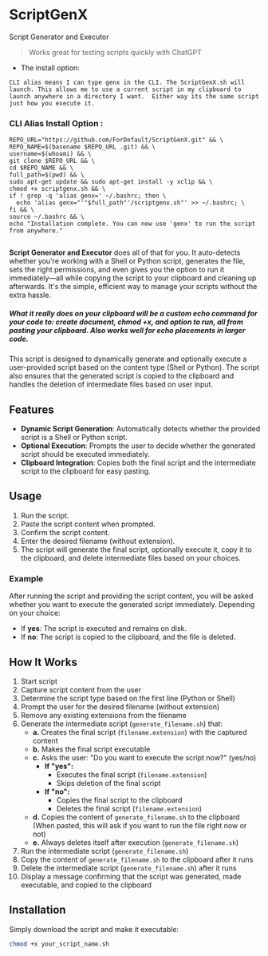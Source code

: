 # ScriptGenX
Script Generator and Executor
>Works great for testing scripts quickly with ChatGPT 

- The install option: 

`CLI alias means I can type genx in the CLI. The ScriptGenX.sh will launch. This allows me to use a current script in my clipboard to launch anywhere in a directory I want. 
Either way its the same script just how you execute it.`

### **CLI Alias Install Option :**
```
REPO_URL="https://github.com/ForDefault/ScriptGenX.git" && \
REPO_NAME=$(basename $REPO_URL .git) && \
username=$(whoami) && \
git clone $REPO_URL && \
cd $REPO_NAME && \
full_path=$(pwd) && \
sudo apt-get update && sudo apt-get install -y xclip && \
chmod +x scriptgenx.sh && \
if ! grep -q 'alias genx=' ~/.bashrc; then \
  echo 'alias genx="'"$full_path"'/scriptgenx.sh"' >> ~/.bashrc; \
fi && \
source ~/.bashrc && \
echo "Installation complete. You can now use 'genx' to run the script from anywhere."


```

**Script Generator and Executor** does all of that for you. It auto-detects whether you're working with a Shell or Python script, generates the file, sets the right permissions, and even gives you the option to run it immediately—all while copying the script to your clipboard and cleaning up afterwards. It's the simple, efficient way to manage your scripts without the extra hassle.

##### **What it really does** on your clipboard will be a custom echo command for your code to: create document, chmod +x, and option to run, all from pasting your clipboard. Also works well for echo placements in larger code. 

This script is designed to dynamically generate and optionally execute a user-provided script based on the content type (Shell or Python). The script also ensures that the generated script is copied to the clipboard and handles the deletion of intermediate files based on user input.

## Features

- **Dynamic Script Generation**: Automatically detects whether the provided script is a Shell or Python script.
- **Optional Execution**: Prompts the user to decide whether the generated script should be executed immediately.
- **Clipboard Integration**: Copies both the final script and the intermediate script to the clipboard for easy pasting.

## Usage

1. Run the script.
2. Paste the script content when prompted.
3. Confirm the script content.
4. Enter the desired filename (without extension).
5. The script will generate the final script, optionally execute it, copy it to the clipboard, and delete intermediate files based on your choices.

### Example

After running the script and providing the script content, you will be asked whether you want to execute the generated script immediately. Depending on your choice:
- If **yes**: The script is executed and remains on disk.
- If **no**: The script is copied to the clipboard, and the file is deleted.

## How It Works

1. Start script
2. Capture script content from the user
3. Determine the script type based on the first line (Python or Shell)
4. Prompt the user for the desired filename (without extension)
5. Remove any existing extensions from the filename
6. Generate the intermediate script (`generate_filename.sh`) that:
   - **a.** Creates the final script (`filename.extension`) with the captured content
   - **b.** Makes the final script executable
   - **c.** Asks the user: "Do you want to execute the script now?" (yes/no)
     - **If "yes":**
       - Executes the final script (`filename.extension`)
       - Skips deletion of the final script
     - **If "no":**
       - Copies the final script to the clipboard
       - Deletes the final script (`filename.extension`)
   - **d.** Copies the content of `generate_filename.sh` to the clipboard (When pasted, this will ask if you want to run the file right now or not)
   - **e.** Always deletes itself after execution (`generate_filename.sh`)
7. Run the intermediate script (`generate_filename.sh`)
8. Copy the content of `generate_filename.sh` to the clipboard after it runs
9. Delete the intermediate script (`generate_filename.sh`) after it runs
10. Display a message confirming that the script was generated, made executable, and copied to the clipboard

## Installation

Simply download the script and make it executable:

```bash
chmod +x your_script_name.sh
